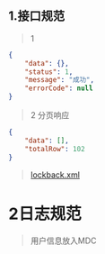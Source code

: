 

## 1.接口规范
> 1
```json
{
	"data": {},
	"status": 1,
	"message": "成功",
	"errorCode": null
}
```
> 2 分页响应
```json
{
	"data": [],
	"totalRow": 102
}
```

> [lockback.xml](https://github.com/fanhuajun/java-demo/tree/master/java-code-standard/src/main/resources/conf/logback.xml)


# 2日志规范
> 用户信息放入MDC